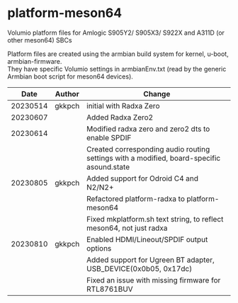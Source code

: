 
# platform-meson64
Volumio platform files for Amlogic S905Y2/ S905X3/ S922X and A311D (or other meson64) SBCs

Platform files are created using the armbian build system for kernel, u-boot, armbian-firmware.  
They have specific Volumio settings in armbianEnv.txt (read by the generic Armbian boot script for meson64 devices).


|Date|Author|Change
|---|---|---|
20230514|gkkpch|initial with Radxa Zero
20230607||Added Radxa Zero2
20230614||Modified radxa zero and zero2 dts to enable SPDIF
|||Created corresponding audio routing settings with a modified,  board-specific asound.state
|20230805|gkkpch|Added support for Odroid C4 and N2/N2+
|||Refactored platform-radxa to platform-meson64
|||Fixed mkplatform.sh text string, to reflect meson64, not just radxa
|20230810|gkkpch|Enabled HDMI/Lineout/SPDIF output options
|||Added support for Ugreen BT adapter, USB_DEVICE(0x0b05, 0x17dc)
|||Fixed an issue with missing firmware for RTL8761BUV
